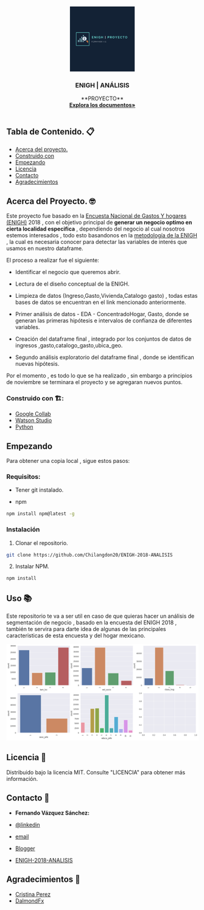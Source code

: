 <!-- PROJECT LOGO -->
<br />
<p align="center">
  <a href="https://github.com/Chilangdon20">
    <img src="https://raw.githubusercontent.com/Chilangdon20/ENIGH-2018-ANALISIS/main/IMAGENES/Azul%20I%CC%81cono%20Construccio%CC%81n%20Logo.png" alt="Logo" width="170" height="170">
  </a>

  <h3 align="center">ENIGH | ANÁLISIS </h3>

  <p align="center">
    **PROYECTO**
    <br />
    <a href="https://github.com/Chilangdon20/ENIGH-2018-ANALISIS/tree/main/Notebookse"><strong>Explora los documentos»</strong></a>
    <br />
    <br />
   
  </p>
</p>



<!-- TABLA DE CONTENIDO -->
## Tabla de Contenido. 📋

* [Acerca del proyecto.](#acerca-del-proyecto)
* [Construido con](#construido-con)
* [Empezando](#empezando)
* [Licencia](#licencia)
* [Contacto](#contacto)
* [Agradecimientos](#agradecimientos)



<!-- ACERCA DEL PROYECTO -->
## Acerca del Proyecto. 🤓


Este proyecto fue basado  en la [Encuesta Nacional de Gastos Y hogares (ENIGH)](https://www.inegi.org.mx/temas/ingresoshog/) 2018 , con el objetivo principal de **generar un negocio optimo en cierta localidad especifica** , dependiendo del negocio al cual nosotros estemos interesados , todo esto basandonos en la [metodología de la ENIGH](https://www.google.com/search?q=metodologia+enigh&oq=metodologia+enigh&aqs=chrome..69i57.2767j0j9&sourceid=chrome&ie=UTF-8) , la cual es necesaria conocer para detectar las variables de interés que usamos en nuestro dataframe.

El proceso a realizar fue el siguiente:

* Identificar el negocio que queremos abrir.

* Lectura de el diseño conceptual de la ENIGH.

* Limpieza de datos (Ingreso,Gasto,Vivienda,Catalogo gasto) , todas estas bases de datos se encuentran en el link mencionado anteriormente.

* Primer análisis de datos - EDA - ConcentradoHogar, Gasto, donde se generan las primeras hipótesis e intervalos de confianza de diferentes variables.

* Creación del dataframe final , integrado por los conjuntos de datos de ingresos ,gasto,catalogo_gasto,ubica_geo.

* Segundo análisis exploratorio  del dataframe final ,  donde se identifican nuevas hipótesis.


Por el momento , es todo lo que se ha realizado , sin embargo a principios de noviembre se terminara el proyecto y se agregaran nuevos puntos.





###  Construido con 🏗️:


* [Google Collab](https://colab.research.google.com/)
* [Watson Studio](https://www.ibm.com/cloud/watson-studio)
* [Python](https://www.python.org/)



<!-- EMPEZANDO -->
## Empezando

Para obtener una copia local , sigue estos pasos:


### Requisitos:

* Tener git instalado.

* npm
```sh
npm install npm@latest -g
```

### Instalación
1. Clonar el repositorio.
```sh
git clone https://github.com/Chilangdon20/ENIGH-2018-ANALISIS
```
2. Instalar  NPM.
```sh
npm install
```



<!-- USO -->
## Uso 📚

Este repositorio te va a ser util en caso de que quieras hacer un análisis de segmentación de negocio , basado en la encuesta del ENIGH 2018 , también te servira para darte idea de algunas de las principales caracteristicas de esta encuesta y del hogar mexicano.


![demo](https://github.com/Chilangdon20/ENIGH-2018-ANALISIS/blob/main/IMAGENES/demo.png)





<!-- LICENCIA -->
## Licencia 🔰

Distribuido bajo la licencia MIT. Consulte "LICENCIA" para obtener más información.



<!-- CONTACTO -->
## Contacto 📲

* **Fernando Vázquez Sánchez:**

* [@linkedin](https://www.linkedin.com/in/fernando-v%C3%A1zquez/) 
* [email](FernandoVazquezS@protonmail.ch)
* [Blogger](https://chilangdon.blogspot.com/)
* [ENIGH-2018-ANALISIS](https://github.com/Chilangdon20/ENIGH-2018-ANALISIS)



<!-- AGRADECIMIENTOS -->
## Agradecimientos 🙏

* [Cristina Perez](https://www.linkedin.com/in/cristina-perez-serna/)
* [DalmondFx](https://en.dalmondfx.com/)







